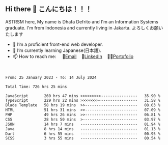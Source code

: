 ## Hi there 👋 こんにちは！！！
ASTRSM here, My name is Dhafa Defrito and I'm an Information Systems graduate. I'm from Indonesia and currently living in Jakarta. よろしくお願いたします

- 🔭 I’m a proficient front-end web developer.
- 🌱 I’m currently learning Japanese(日本語).
- 📫 How to reach me: &nbsp;&nbsp;&nbsp;&nbsp;📧[Email](ddefrito@gmail.com)&nbsp;&nbsp;&nbsp;&nbsp;💼[LinkedIn](https://www.linkedin.com/in/dhafa-defrita-rama-yudistira-9357a9229/)&nbsp;&nbsp;&nbsp;&nbsp;👨‍🎨[Portofolio](https://ddefrito.vercel.app/)
<br>
<!-- <p align="left">
<a href="https://github.com/ASTRSM">
  <img height="180em" src="https://github-readme-stats-eight-theta.vercel.app/api?username=ASTRSM&show_icons=true&theme=dracula&include_all_commits=true&count_private=true"/>
  <img height="180em" src="https://github-readme-stats-eight-theta.vercel.app/api/top-langs/?username=ASTRSM&layout=compact&langs_count=8&theme=dracula"/>
</a>
</p> -->

<!--START_SECTION:waka-->

```txt
From: 25 January 2023 - To: 14 July 2024

Total Time: 726 hrs 25 mins

JavaScript       260 hrs 47 mins >>>>>>>>>----------------   35.90 %
TypeScript       229 hrs 22 mins >>>>>>>>-----------------   31.58 %
Blade Template   58 hrs 19 mins  >>-----------------------   08.03 %
HTML             51 hrs 31 mins  >>-----------------------   07.09 %
PHP              49 hrs 26 mins  >>-----------------------   06.81 %
CSS              28 hrs 50 mins  >------------------------   03.97 %
JSON             14 hrs 7 mins   -------------------------   01.94 %
Java             8 hrs 14 mins   -------------------------   01.13 %
Dart             6 hrs 55 mins   -------------------------   00.95 %
SCSS             3 hrs 55 mins   -------------------------   00.54 %
```

<!--END_SECTION:waka-->
